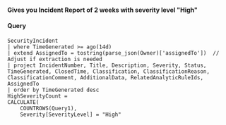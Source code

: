 #### Gives you Incident Report of 2 weeks with severity level "High"
#### Query
```KQL
SecurityIncident
| where TimeGenerated >= ago(14d)
| extend AssignedTo = tostring(parse_json(Owner)['assignedTo'])  // Adjust if extraction is needed
| project IncidentNumber, Title, Description, Severity, Status, TimeGenerated, ClosedTime, Classification, ClassificationReason, ClassificationComment, AdditionalData, RelatedAnalyticRuleIds, AssignedTo
| order by TimeGenerated desc
HighSeverityCount = 
CALCULATE(
    COUNTROWS(Query1),
    Severity[SeverityLevel] = "High"
```
